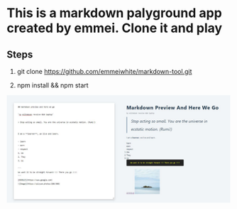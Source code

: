 # This is a markdown palyground app created by emmei. Clone it and play

## Steps

1. git clone https://github.com/emmeiwhite/markdown-tool.git

2. npm install && npm start

![MarkDown Play Ground](markdown.jpg)
